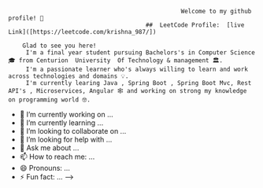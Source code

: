 


                                                     Welcome to my github profile! 👋 
                                           ##  LeetCode Profile:  [live Link]([https://leetcode.com/krishna_987/])
 
        Glad to see you here!
         I'm a final year student pursuing Bachelors's in Computer Science 🎓 from Centurion  University  Of Technology & management 🏛.
         I'm a passionate learner who's always willing to learn and work across technologies and domains 💡.
         I'm currently learing Java , Spring Boot , Spring Boot Mvc, Rest API's , Microservices, Angular 🕸️ and working on strong my knowledge on programming world 🤓.

- 🔭 I’m currently working on ...
- 🌱 I’m currently learning ...
- 👯 I’m looking to collaborate on ...
- 🤔 I’m looking for help with ...
- 💬 Ask me about ...
- 📫 How to reach me: ...
- 😄 Pronouns: ...
- ⚡ Fun fact: ...
-->
